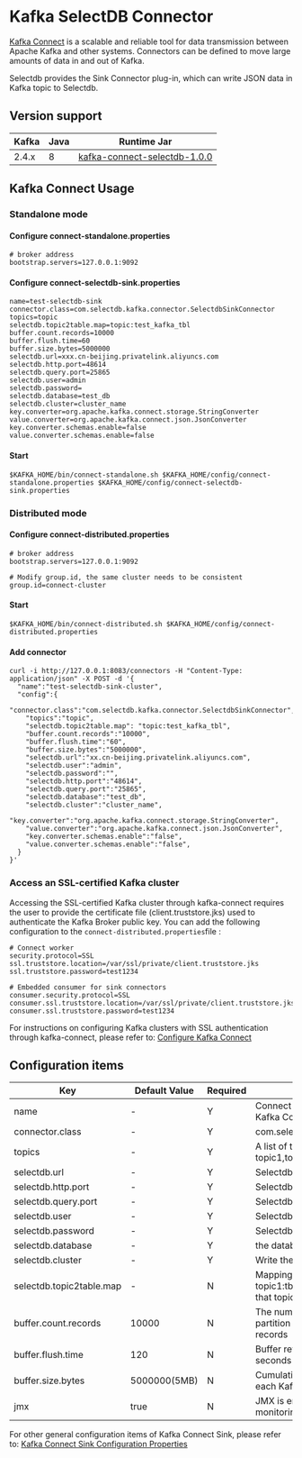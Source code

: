 # Kafka SelectDB Connector

 [Kafka Connect](https://translate.google.com/website?sl=auto&tl=zh-CN&hl=zh-CN&client=webapp&u=https://docs.confluent.io/platform/current/connect/index.html) is a scalable and reliable tool for data transmission between Apache Kafka and other systems. Connectors can be defined to move large amounts of data in and out of Kafka.

Selectdb provides the Sink Connector plug-in, which can write JSON data in Kafka topic to Selectdb.

## Version support

| Kafka | Java | Runtime Jar                                                  |
| ----- | ---- | ------------------------------------------------------------ |
| 2.4.x | 8    | [kafka-connect-selectdb-1.0.0](https://translate.google.com/website?sl=auto&tl=zh-CN&hl=zh-CN&client=webapp&u=https://selectdb.s3.amazonaws.com/connector/kafka-connect-selectdb-1.0.0.jar) |

## Kafka Connect Usage

### Standalone mode

#### Configure connect-standalone.properties

```properties
# broker address
bootstrap.servers=127.0.0.1:9092
```

#### Configure connect-selectdb-sink.properties

```properties
name=test-selectdb-sink
connector.class=com.selectdb.kafka.connector.SelectdbSinkConnector
topics=topic
selectdb.topic2table.map=topic:test_kafka_tbl
buffer.count.records=10000
buffer.flush.time=60
buffer.size.bytes=5000000
selectdb.url=xxx.cn-beijing.privatelink.aliyuncs.com
selectdb.http.port=48614
selectdb.query.port=25865
selectdb.user=admin
selectdb.password=
selectdb.database=test_db
selectdb.cluster=cluster_name
key.converter=org.apache.kafka.connect.storage.StringConverter
value.converter=org.apache.kafka.connect.json.JsonConverter
key.converter.schemas.enable=false
value.converter.schemas.enable=false
```

#### Start 

```shell
$KAFKA_HOME/bin/connect-standalone.sh $KAFKA_HOME/config/connect-standalone.properties $KAFKA_HOME/config/connect-selectdb-sink.properties
```

### Distributed mode

#### Configure connect-distributed.properties

```properties
# broker address
bootstrap.servers=127.0.0.1:9092

# Modify group.id, the same cluster needs to be consistent
group.id=connect-cluster
```

#### Start

```shell
$KAFKA_HOME/bin/connect-distributed.sh $KAFKA_HOME/config/connect-distributed.properties
```

#### Add connector

```shell
curl -i http://127.0.0.1:8083/connectors -H "Content-Type: application/json" -X POST -d '{
  "name":"test-selectdb-sink-cluster",
  "config":{
    "connector.class":"com.selectdb.kafka.connector.SelectdbSinkConnector",
    "topics":"topic",
    "selectdb.topic2table.map": "topic:test_kafka_tbl",
    "buffer.count.records":"10000",
    "buffer.flush.time":"60",
    "buffer.size.bytes":"5000000",
    "selectdb.url":"xx.cn-beijing.privatelink.aliyuncs.com",
    "selectdb.user":"admin",
    "selectdb.password":"",
    "selectdb.http.port":"48614",
    "selectdb.query.port":"25865",
    "selectdb.database":"test_db",
    "selectdb.cluster":"cluster_name",
    "key.converter":"org.apache.kafka.connect.storage.StringConverter",
    "value.converter":"org.apache.kafka.connect.json.JsonConverter",
    "key.converter.schemas.enable":"false",
    "value.converter.schemas.enable":"false",
  }
}'
```



### Access an SSL-certified Kafka cluster

Accessing the SSL-certified Kafka cluster through kafka-connect requires the user to provide the certificate file (client.truststore.jks) used to authenticate the Kafka Broker public key. You can add the following configuration to the `connect-distributed.properties`file :

```properties
# Connect worker
security.protocol=SSL
ssl.truststore.location=/var/ssl/private/client.truststore.jks
ssl.truststore.password=test1234

# Embedded consumer for sink connectors
consumer.security.protocol=SSL
consumer.ssl.truststore.location=/var/ssl/private/client.truststore.jks
consumer.ssl.truststore.password=test1234
```



For instructions on configuring Kafka clusters with SSL authentication through kafka-connect, please refer to: [Configure Kafka Connect](https://translate.google.com/website?sl=auto&tl=zh-CN&hl=zh-CN&client=webapp&u=https://docs.confluent.io/5.1.2/tutorials/security_tutorial.html%23configure-kconnect-long)

## Configuration items

| Key                      | Default Value | **Required** | **Description**                                              |
| ------------------------ | ------------- | ------------ | ------------------------------------------------------------ |
| name                     | -             | Y            | Connect application name, must be unique in the Kafka Connect environment |
| connector.class          | -             | Y            | com.selectdb.kafka.connector.SelectdbSinkConnector           |
| topics                   | -             | Y            | A list of topics to subscribe to, separated by commas: topic1,topic2 |
| selectdb.url             | -             | Y            | Selectdb connection address                                  |
| selectdb.http.port       | -             | Y            | Selectdb HTTP protocol port                                  |
| selectdb.query.port      | -             | Y            | Selectdb MySQL protocol port                                 |
| selectdb.user            | -             | Y            | Selectdb username                                            |
| selectdb.password        | -             | Y            | Selectdb password                                            |
| selectdb.database        | -             | Y            | the database to write to                                     |
| selectdb.cluster         | -             | Y            | Write the cluster name to use                                |
| selectdb.topic2table.map | -             | N            | Mapping between topic and table tables, for example: topic1:tb1, topic2:tb2 is empty by default, indicating that topic and table names correspond one-to-one |
| buffer.count.records     | 10000         | N            | The number of records buffered in memory per Kafka partition before flushing to selectdb. Default 10000 records |
| buffer.flush.time        | 120           | N            | Buffer refresh interval, in seconds, default 120 seconds     |
| buffer.size.bytes        | 5000000(5MB)  | N            | Cumulative size of records buffered in memory for each Kafka partition, in bytes, default 5MB |
| jmx                      | true          | N            | JMX is enabled by default to obtain connector internal monitoring indicators |

For other general configuration items of Kafka Connect Sink, please refer to: [Kafka Connect Sink Configuration Properties](https://translate.google.com/website?sl=auto&tl=zh-CN&hl=zh-CN&client=webapp&u=https://docs.confluent.io/platform/current/installation/configuration/connect/sink-connect-configs.html%23kconnect-long-sink-configuration-properties-for-cp)
